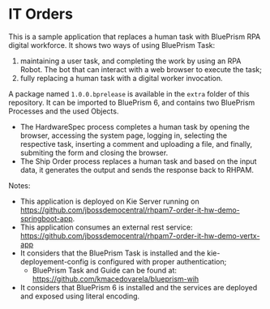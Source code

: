 IT Orders
=======

This is a sample application that replaces a human task with BluePrism RPA digital workforce. It shows two ways of using BluePrism Task:
1. maintaining a user task, and completing the work by using an RPA Robot. The bot that can interact with a web browser to execute the task;
2. fully replacing a human task with a digital worker invocation.

A package named `1.0.0.bprelease` is available in the `extra` folder of this repository. It can be imported to BluePrism 6, and contains two BluePrism Processes and the used Objects. 
- The HardwareSpec process completes a human task by opening the browser, accessing the system page, logging in, selecting the respective task, inserting a comment and uploading a file, and finally, submiting the form and closing the browser. 
- The Ship Order process replaces a human task and based on the input data, it generates the output and sends the response back to RHPAM. 

Notes: 
- This application is deployed on Kie Server running on https://github.com/jbossdemocentral/rhpam7-order-it-hw-demo-springboot-app.
- This application consumes an external rest service: https://github.com/jbossdemocentral/rhpam7-order-it-hw-demo-vertx-app 	
- It considers that the BluePrism Task is installed and the kie-deployement-config is configured with proper authentication;
  - BluePrism Task and Guide can be found at: https://github.com/kmacedovarela/blueprism-wih
- It considers that BluePrism 6 is installed and the services are deployed and exposed using literal encoding.

